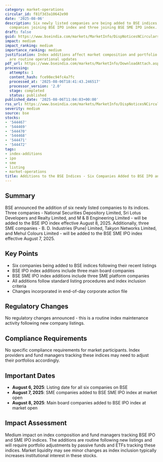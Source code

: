 ```yaml
---
category: market-operations
circular_id: f81f3d3a10642e90
date: '2025-08-06'
description: Six newly listed companies are being added to BSE indices, with three
  companies joining BSE IPO index and three joining BSE SME IPO index.
draft: false
guid: https://www.bseindia.com/markets/MarketInfo/DispNoticesNCirculars.aspx?Noticeid={19BCACAC-7819-46FD-96B6-1ACFB65612C3}&noticeno=20250806-22&dt=08/06/2025&icount=22&totcount=60&flag=0
impact: medium
impact_ranking: medium
importance_ranking: medium
justification: Index additions affect market composition and portfolio tracking but
  are routine operational updates
pdf_url: https://www.bseindia.com/markets/MarketInfo/DownloadAttach.aspx?id=20250806-22&attachedId=
processing:
  attempts: 1
  content_hash: fce98ec94fc4a7fc
  processed_at: '2025-08-06T18:41:43.246517'
  processor_version: '2.0'
  stage: completed
  status: published
published_date: '2025-08-06T11:04:03+00:00'
rss_url: https://www.bseindia.com/markets/MarketInfo/DispNoticesNCirculars.aspx?Noticeid={19BCACAC-7819-46FD-96B6-1ACFB65612C3}&noticeno=20250806-22&dt=08/06/2025&icount=22&totcount=60&flag=0
severity: medium
source: bse
stocks:
- '544467'
- '544469'
- '544470'
- '544468'
- '544471'
- '544472'
tags:
- index-additions
- ipo
- sme
- listing
- market-operations
title: Additions to the BSE Indices - Six Companies Added to BSE IPO and SME IPO Indices
---
```


## Summary

BSE announced the addition of six newly listed companies to its indices. Three companies - National Securities Depository Limited, Sri Lotus Developers and Realty Limited, and M & B Engineering Limited - will be added to the BSE IPO index effective August 8, 2025. Additionally, three SME companies - B. D. Industries (Pune) Limited, Takyon Networks Limited, and Mehul Colours Limited - will be added to the BSE SME IPO index effective August 7, 2025.

## Key Points

- Six companies being added to BSE indices following their recent listings
- BSE IPO index additions include three main board companies
- BSE SME IPO index additions include three SME platform companies
- All additions follow standard listing procedures and index inclusion criteria
- Changes incorporated in end-of-day corporate action file

## Regulatory Changes

No regulatory changes announced - this is a routine index maintenance activity following new company listings.

## Compliance Requirements

No specific compliance requirements for market participants. Index providers and fund managers tracking these indices may need to adjust their portfolios accordingly.

## Important Dates

- **August 6, 2025**: Listing date for all six companies on BSE
- **August 7, 2025**: SME companies added to BSE SME IPO index at market open
- **August 8, 2025**: Main board companies added to BSE IPO index at market open

## Impact Assessment

Medium impact on index composition and fund managers tracking BSE IPO and SME IPO indices. The additions are routine following new listings and will require portfolio adjustments by passive funds and ETFs tracking these indices. Market liquidity may see minor changes as index inclusion typically increases institutional interest in these stocks.